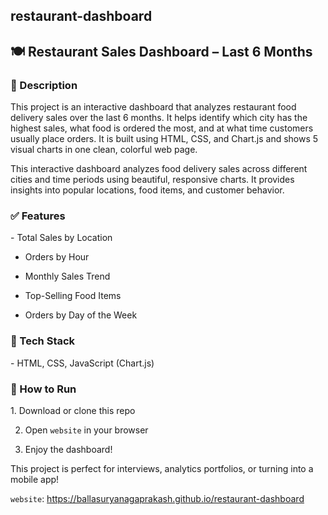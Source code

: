 <h2>restaurant-dashboard</h2>

<h2>🍽️ Restaurant Sales Dashboard – Last 6 Months</h2>

<h3>📌 Description</h3>
<p>This project is an interactive dashboard that analyzes restaurant food delivery sales over the last 6 months. It helps identify which city has the highest sales, what food is ordered the most, and at what time customers usually place orders.  It is built using HTML, CSS, and Chart.js and shows 5 visual charts in one clean, colorful web page.</p>

<p>This interactive dashboard analyzes food delivery sales across different cities and time periods using beautiful, responsive charts. It provides insights into popular locations, food items, and customer behavior.</p>

<h3>✅ Features</h3>
<p>- Total Sales by Location

- Orders by Hour

- Monthly Sales Trend

- Top-Selling Food Items

- Orders by Day of the Week</p>

<h3>🧰 Tech Stack</h3>
<p>- HTML, CSS, JavaScript (Chart.js)</p>

<h3>🚀 How to Run</h3>
<p>1. Download or clone this repo

2. Open <code>website</code> in your browser

3. Enjoy the dashboard!</p>

<p>This project is perfect for interviews, analytics portfolios, or turning into a mobile app!</p>

<code>website</code>: https://ballasuryanagaprakash.github.io/restaurant-dashboard
